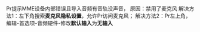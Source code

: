 Pr提示MME设备内部错误且导入音频有音轨没声音，
原因：禁用了麦克风
解决方法1：左下角搜索**麦克风隐私设置**，允许Pr访问麦克风；
解决方法2：Pr左上角，编辑-首选项-音频硬件-修改**默认输入**为**无输入**